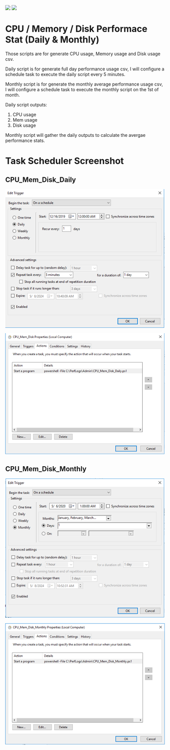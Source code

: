 <img src="https://img.shields.io/badge/language-PowerShell-blue.svg"/> <img src="https://img.shields.io/github/last-commit/vmzcloud/PowerShell_CPU_Mem_Disk_Stat_Daily_Monthly.svg"/>

# CPU / Memory / Disk Performace Stat (Daily & Monthly)

Those scripts are for generate CPU usage, Memory usage and Disk usage csv.

Daily script is for generate full day performance usage csv, I will configure a schedule task to execute the daily script every 5 minutes.

Monthly script is for generate the monthly average performance usage csv, I will configure a schedule task to execute the monthly script on the 1st of month.

Daily script outputs: 
1) CPU usage
2) Mem usage
3) Disk usage

Monthly script will gather the daily outputs to calculate the avergae performance stats.

# Task Scheduler Screenshot

## CPU_Mem_Disk_Daily
![CPU_Mem_Disk_Daily_Triggers](ScreenShot/Task_Scheduler_CPU_Mem_Disk_Daily_Triggers.PNG) <p>
![CPU_Mem_Disk_Daily_Actions](ScreenShot/Task_Scheduler_CPU_Mem_Disk_Daily_Actions.PNG)

## CPU_Mem_Disk_Monthly
![CPU_Mem_Disk_Monthly_Triggers](ScreenShot/Task_Scheduler_CPU_Mem_Disk_Monthly_Triggers.PNG) <p>
![CPU_Mem_Disk_Monthly_Actions](ScreenShot/Task_Scheduler_CPU_Mem_Disk_Monthly_Actions.PNG)
